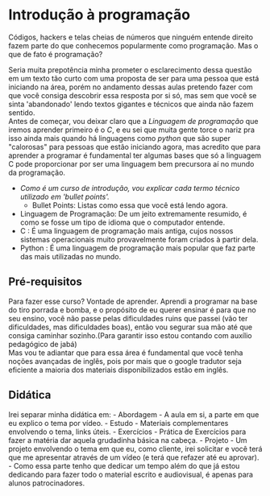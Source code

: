 # Introdução à programação

<p>
  Códigos, hackers e telas cheias de números que ninguém entende direito fazem parte do que conhecemos popularmente como programação. Mas o que de fato é programação?<br>

  Seria muita prepotência minha prometer o esclarecimento dessa questão em um texto tão curto com uma proposta de ser para uma pessoa que está iniciando na área, porém no andamento dessas aulas pretendo fazer com que você consiga descobrir essa resposta por si só, mas sem que você se sinta 'abandonado' lendo textos gigantes e técnicos que ainda não fazem sentido. <br>
  Antes de começar, vou deixar claro que a *Linguagem de programação* que iremos aprender primeiro é o *C*, e eu sei que muita gente torce o nariz pra isso ainda mais quando há linguagens como *python* que são super "calorosas" para pessoas que estão iniciando agora, mas acredito que para aprender a programar é fundamental ter algumas bases que só a linguagem C pode proporcionar por ser uma linguagem bem precursora aí no mundo da programação.
  - *Como é um curso de introdução, vou explicar *cada* termo técnico utilizado em 'bullet points'.*
    - Bullet Points: Listas como essa que você está lendo agora.
  - Linguagem de Programação: De um jeito extremamente resumido, é como se fosse um tipo de idioma que o computador entende.
  - C : É uma linguagem de programação mais antiga, cujos nossos sistemas operacionais muito provavelmente foram criados à partir dela.
  - Python : É uma linguagem de programação mais popular que faz parte das mais utilizadas no mundo.
</p>

## Pré-requisitos

<p>
  Para fazer esse curso? Vontade de aprender. Aprendi a programar na base do tiro porrada e bomba, e o propósito de eu querer ensinar é para que no seu ensino, você não passe pelas dificuldades ruins que passei (vão ter dificuldades, mas dificuldades boas), então vou segurar sua mão até que consiga caminhar sozinho.(Para garantir isso estou contando com auxílio pedagógico de jabá)<br>
  Mas vou te adiantar que para essa área é fundamental que você tenha noções avançadas de inglês, pois por mais que o google tradutor seja eficiente a maioria dos materiais disponibilizados estão em inglês.
</p>

## Didática
<p>
  Irei separar minha didática em:
    - Abordagem
      - A aula em si, a parte em que eu explico o tema por vídeo.
    - Estudo
      - Materiais complementares envolvendo o tema, links úteis.
    - Exercícios
      - Prática de Exercícios para fazer a matéria dar aquela grudadinha básica na cabeça.
    - Projeto
      - Um projeto envolvendo o tema em que eu, como cliente, irei solicitar e você terá que me apresentar através de um vídeo (e terá que refazer até eu aprovar).
      - Como essa parte tenho que dedicar um tempo além do que já estou dedicando para fazer todo o material escrito e audiovisual, é apenas para alunos patrocinadores.
</p>
